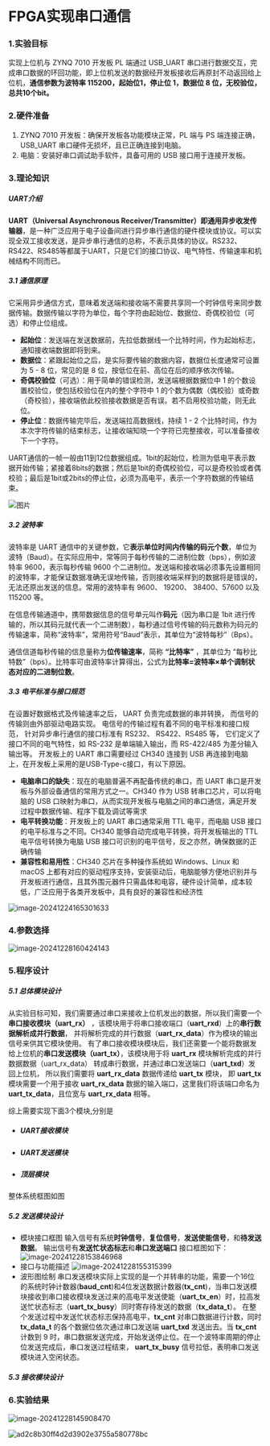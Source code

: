 # FPGA实现串口通信

### 1.实验目标

实现上位机与 ZYNQ 7010 开发板 PL 端通过 USB_UART 串口进行数据交互，完成串口数据的环回功能，即上位机发送的数据经开发板接收后再原封不动返回给上位机，**通信参数为波特率 115200，起始位1，停止位 1，数据位 8 位，无校验位，总共10个bit。**

### 2.硬件准备

1. ZYNQ 7010 开发板：确保开发板各功能模块正常，PL 端与 PS 端连接正确，USB_UART 串口硬件无损坏，且已正确连接到电脑。
2. 电脑：安装好串口调试助手软件，具备可用的 USB 接口用于连接开发板。

### 3.理论知识

##### UART介绍

**UART（**Universal Asynchronous Receiver/Transmitter）即**通用异步收发传输器**，是一种广泛应用于电子设备间进行异步串行通信的硬件模块或协议。可以实现全双工接收发送，是异步串行通信的总称，不表示具体的协议。RS232、RS422、RS485等都属于UART，只是它们的接口协议、电气特性、传输速率和机械结构不同而已。

##### 3.1 通信原理

它采用异步通信方式，意味着发送端和接收端不需要共享同一个时钟信号来同步数据传输。数据传输以字符为单位，每个字符由起始位、数据位、奇偶校验位（可选）和停止位组成。

- **起始位**：发送端在发送数据前，先拉低数据线一个比特时间，作为起始标志，通知接收端数据即将到来。
- **数据位**：紧跟起始位之后，是实际要传输的数据内容，数据位长度通常可设置为 5 - 8 位，常见的是 8 位，按低位在前、高位在后的顺序依次传输。
- **奇偶校验位**（可选）：用于简单的错误检测，发送端根据数据位中 1 的个数设置校验位，使包括校验位在内的整个字符中 1 的个数为偶数（偶校验）或奇数（奇校验），接收端依此校验接收数据是否有误。若不启用校验功能，则无此位。
- **停止位**：数据传输完毕后，发送端拉高数据线，持续 1 - 2 个比特时间，作为本次字符传输的结束标志，让接收端知晓一个字符已完整接收，可以准备接收下一个字符。

UART通信的一帧一般由11到12位数据组成。1bit的起始位，检测为低电平表示数据开始传输；紧接着8bits的数据；然后是1bit的奇偶校验位，可以是奇校验或者偶校验；最后是1bit或2bits的停止位，必须为高电平，表示一个字符数据的传输结束。

![图片](asset/640)

##### 3.2 波特率

波特率是 UART 通信中的关键参数，它**表示单位时间内传输的码元个数**，单位为波特（Baud）。在实际应用中，常等同于每秒传输的二进制位数（bps），例如波特率 9600，表示每秒传输 9600 个二进制位。发送端和接收端必须事先设置相同的波特率，才能保证数据准确无误地传输，否则接收端采样到的数据将是错误的，无法还原出发送的信息。常用的波特率有 9600、 19200、 38400、57600 以及 115200 等。

在信息传输通道中，携带数据信息的信号单元叫作**码元**（因为串口是 1bit 进行传输的，所以其码元就代表一个二进制数），每秒通过信号传输的码元数称为码元的传输速率，简称“波特率”，常用符号“Baud”表示，其单位为“波特每秒”（Bps）。

通信信道每秒传输的信息量称为**位传输速率**，简称 **“比特率”** ，其单位为 “每秒比特数”（bps）。比特率可由波特率计算得出，公式为**比特率=波特率×单个调制状态对应的二进制位数**。

##### 3.3 电平标准与接口规范

在设置好数据格式及传输速率之后， UART 负责完成数据的串并转换， 而信号的传输则由外部驱动电路实现。 电信号的传输过程有着不同的电平标准和接口规范， 针对异步串行通信的接口标准有 RS232、 RS422、RS485 等， 它们定义了接口不同的电气特性，如 RS-232 是单端输入输出，而 RS-422/485 为差分输入输出等。
开发板上的 UART 串口需要经过 CH340 连接到 USB 再连接到电脑上，在开发板上采用的是USB-Type-c接口，有以下原因。

- **电脑串口的缺失**：现在的电脑普遍不再配备传统的串口，而 UART 串口是开发板与外部设备通信的常用方式之一。CH340 作为 USB 转串口芯片，可以将电脑的 USB 口映射为串口，从而实现开发板与电脑之间的串口通信，满足开发过程中数据传输、程序下载及调试等需求
- **电平转换功能**：开发板上的 UART 串口通常采用 TTL 电平，而电脑 USB 接口的电平标准与之不同。CH340 能够自动完成电平转换，将开发板输出的 TTL 电平信号转换为电脑 USB 接口可识别的电平信号，反之亦然，确保数据的正确传输
- **兼容性和易用性**：CH340 芯片在多种操作系统如 Windows、Linux 和 macOS 上都有对应的驱动程序支持，安装驱动后，电脑能够方便地识别并与开发板进行通信，且其外围元器件只需晶体和电容，硬件设计简单，成本较低，广泛应用于各类开发板中，具有良好的兼容性和经济性

![image-20241224165301633](asset/image-20241224165301633.png)

### 4.参数选择

![image-20241228160424143](asset/image-20241228152834257.png)

### 5.程序设计

##### 5.1 总体模块设计

从实验目标可知，我们需要通过串口来接收上位机发出的数据，所以我们需要一个**串口接收模块（uart_rx）** ，该模块用于将串口接收端口（**uart_rxd**）上的**串行数据解析成并行数据**， 并将解析完成的并行数据（**uart_rx_data**）作为模块的输出信号来供其它模块使用。
有了串口接收模块模块后，我们还需要一个能将数据发给上位机的**串口发送模块（uart_tx）**，该模块用于将 **uart_rx** 模块解析完成的并行数据数据（uart_rx_data） 转成串行数据，并通过串口发送端口（**uart_txd**）发回上位机， 所以我们需要将 **uart_rx_data** 数据传递给 **uart_tx** 模块， 即 **uart_tx** 模块需要一个用于接收 **uart_rx_data** 数据的输入端口，这里我们将该端口命名为 **uart_tx_data**，且位宽与 **uart_rx_data** 相等。

综上需要实现下面3个模块,分别是

- ##### UART接收模块

- ##### UART发送模块

- ##### 顶层模块

整体系统框图如图



##### 5.2 发送模块设计

- 模块接口框图
  输入信号有系统**时钟信号**，**复位信号**，**发送使能信号**，和**待发送数据**。
  输出信号有**发送忙状态标志**和**串口发送端口**
  接口框图如下：
  ![image-20241228153846968](asset/image-20241228153846968.png)
- 接口与功能描述
  ![image-20241228155315399](asset/image-20241228155315399.png)
- 波形图绘制
  串口发送模块实际上实现的是一个并转串的功能，需要一个16位的系统时钟计数器(**baud_cnt**)和4位发送数据计数器(**tx_cnt**)，当串口发送模块接收到串口接收模块发送过来的高电平发送使能（**uart_tx_en**）时，拉高发送忙状态标志（**uart_tx_busy**）同时寄存待发送的数据（**tx_data_t**）。 在整个发送过程中发送忙状态标志保持高电平，**tx_cnt** 对串口数据进行计数，同时 **tx_data_t** 的各个数据位依次通过串口发送端 **uart_txd** 发送出去。当 **tx_cnt** 计数到 9 时，串口数据发送完成，开始发送停止位。在一个波特率周期的停止位发送完成后，串口发送过程结束， **uart_tx_busy** 信号拉低，表明串口发送模块进入空闲状态。
  

##### 5.3 接收模块设计





### 6.实验结果

![image-20241228145908470](asset/image-20241228145908470.png)

![ad2c8b30ff4d2d3902e3755a580778bc](asset/ad2c8b30ff4d2d3902e3755a580778bc.jpg)
